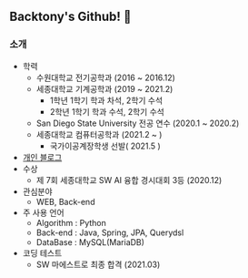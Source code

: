 ## Backtony's Github! 👋

### 소개
+ 학력
  - 수원대학교 전기공학과 (2016 ~ 2016.12)
  - 세종대학교 기계공학과 (2019 ~ 2021.2)  
    - 1학년 1학기 학과 차석, 2학기 수석
    - 2학년 1학기 학과 수석, 2학기 수석  
  - San Diego State University 전공 연수 (2020.1 ~ 2020.2)  
  - 세종대학교 컴퓨터공학과 (2021.2 ~ )
    - 국가이공계장학생 선발( 2021.5 )
+ [개인 블로그](https://backtony.github.io/)
+ 수상  
  - 제 7회 세종대학교 SW AI 융합 경시대회 3등 (2020.12)
+ 관심분야
  - WEB, Back-end
+ 주 사용 언어
  - Algorithm : Python
  - Back-end : Java, Spring, JPA, Querydsl
  - DataBase : MySQL(MariaDB)
+ 코딩 테스트
  - SW 마에스트로 최종 합격 (2021.03)
